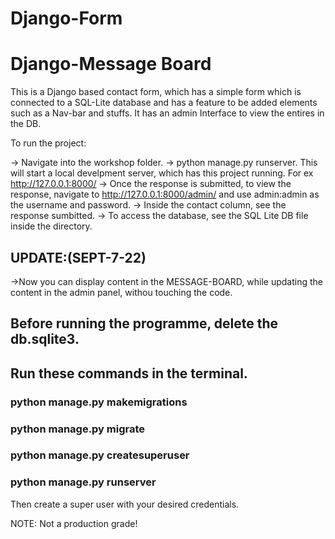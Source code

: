 # Django-Form
# Django-Message Board

 This is a Django based contact form, which has a simple form which is connected to a SQL-Lite database and has a feature to be added elements such as a Nav-bar and stuffs. It has an admin Interface to view the entires in the DB.




To run the project:

-> Navigate into the workshop folder.
-> python manage.py runserver.
          This will start a local develpment server, which has this project running. For ex http://127.0.0.1:8000/
-> Once the response is submitted, to view the response, navigate to http://127.0.0.1:8000/admin/ and use admin:admin as the username and password.
-> Inside the contact column, see the response sumbitted.
-> To access the database, see the SQL Lite DB file inside the directory.

## UPDATE:(SEPT-7-22)
->Now you can display content in the MESSAGE-BOARD, while updating the content in the admin panel, withou touching the code.


## Before running the programme, delete the db.sqlite3.
## Run these commands in the terminal.  
### python manage.py makemigrations
### python manage.py migrate
### python manage.py createsuperuser
### python manage.py runserver


Then create a super user with your desired credentials.


NOTE: Not a production grade!
